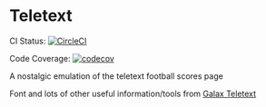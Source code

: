 # Teletext

CI Status:
[![CircleCI](https://circleci.com/gh/MarkGaze/teletext/tree/master.svg?style=svg)](https://circleci.com/gh/MarkGaze/teletext/tree/master)

Code Coverage: [![codecov](https://codecov.io/gh/MarkGaze/teletext/branch/master/graph/badge.svg)](https://codecov.io/gh/MarkGaze/teletext)

A nostalgic emulation of the teletext football scores page

Font and lots of other useful information/tools from [Galax Teletext](http://www.galax.xyz/TELETEXT/INDEX.HTM)

